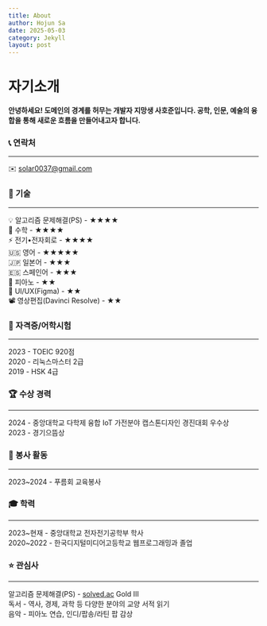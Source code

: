 ```yaml
---
title: About
author: Hojun Sa
date: 2025-05-03
category: Jekyll
layout: post
---
```


# 자기소개
**안녕하세요! 도메인의 경계를 허무는 개발자 지망생 사호준입니다. 공학, 인문, 예술의 융합을 통해 새로운 흐름을 만들어내고자 합니다.**

### 📞 연락처
---
✉️ [solar0037@gmail.com](mailto:solar0037@gmail.com)

### 🔧 기술
---
💡 알고리즘 문제해결(PS) - ★★★★  
📐 수학 - ★★★★  
⚡ 전기•전자회로 - ★★★★  
🇺🇸 영어 - ★★★★★  
🇯🇵 일본어 - ★★★  
🇪🇸 스페인어 - ★★★  
🎹 피아노 - ★★  
🎨 UI/UX(Figma) - ★★  
📽️ 영상편집(Davinci Resolve) - ★★

### 📇 자격증/어학시험
---
2023 - TOEIC 920점  
2020 - 리눅스마스터 2급  
2019 - HSK 4급

### 🏆 수상 경력
---
2024 - 중앙대학교 다학제 융합 IoT 가전분야 캡스톤디자인 경진대회 우수상  
2023 - 경기으뜸상

### 🤝 봉사 활동
---
2023~2024 - 푸름회 교육봉사

### 🎓 학력
---
2023~현재 - 중앙대학교 전자전기공학부 학사  
2020~2022 - 한국디지털미디어고등학교 웹프로그래밍과 졸업

### ⭐ 관심사
---
알고리즘 문제해결(PS) - [solved.ac](http://solved.ac) Gold III  
독서 - 역사, 경제, 과학 등 다양한 분야의 교양 서적 읽기  
음악 - 피아노 연습, 인디/팝송/라틴 팝 감상